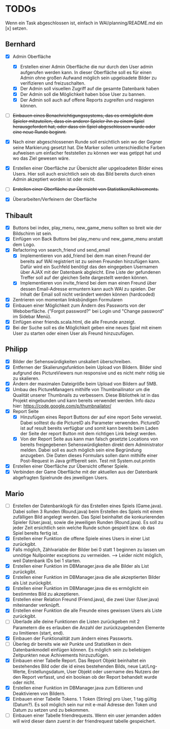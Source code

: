 # TODOs
Wenn ein Task abgeschlossen ist, einfach in WAI/planning/README.md ein [x] setzen.

## Bernhard
- [x] Admin Oberfläche
  - [x] Erstellen einer Admin Oberfläche die nur durch den User admin aufgerufen werden kann. In dieser Oberfläche soll es für einen Admin ohne großen Aufwand möglich sein upgeloadete Bilder zu verifizieren und freizuschalten.
  - [x] Der Admin soll visuellen Zugriff auf die gesamte Datenbank haben
  - [x] Der Admin soll die Möglichkeit haben böse User zu bannen.
  - [x] Der Admin soll auch auf offene Reports zugreifen und reagieren können.
- [ ] ~~Einbauen eines Benachrichtigungssystems, das es ermöglicht dem Spieler mitzuteilen, dass ein anderer Spieler ihn zu einem Spiel herausgefordert hat, oder dass ein Spiel abgeschlossen wurde oder eine neue Runde beginnt.~~
- [x] Nach einer abgeschlossenen Runde soll ersichtlich sein wo der Gegner seine Markierung gesetzt hat. Die Marker sollen unterschiedliche Farben aufweisen um einfacher feststellen zu können wer was getippt hat und wo das Ziel gewesen wäre.
- [x] Erstellen einer Oberfläche zur Übersicht aller upgeloadeten Bilder eines Users. Hier soll auch ersichtlich sein ob das Bild bereits durch einen Admin akzeptiert worden ist oder nicht.
- [ ] ~~Erstellen einer Oberfläche zur Übersicht von Statistiken/Achivements.~~
- [x] Überarbeiten/Verfeinern der Oberfläche


## Thibault
- [x] Buttons bei index, play_menu, new_game_menu sollten so breit wie der Bildschirm ist sein.
- [x] Einfügen von Back Buttons bei play_menu und new_game_menu anstatt dem Logo.
- [x] Refactoring von search_friend und send_email
  - [x] Implementieren von add_friend bei dem man einen Freund der bereits auf WAI registriert ist zu seinen Freunden hinzufügen kann. Dafür wird ein Suchfeld benötigt das den eingegeben Usernamen über AJAX mit der Datenbank abgleicht. Eine Liste der gefundenen Treffer soll auf der gleichen Seite dargestellt werden können.
  - [x] Implementieren von invite_friend bei dem man einen Freund über dessen Email-Adresse ermuntern kann auch WAI zu spielen. Der Inhalt der Email soll nicht verändert werden können (hardcoded)
- [x] Zentrieren von momentan linksbündigen Formularen
- [x] Einbauen einer Möglichkeit zum Ändern des Passworts von der Weboberfläche. ("Forgot password?" bei Login und "Change password" im Sidebar Menü).
- [x] Einfügen einer friends.scala.html, die alle Freunde anzeigt.
- [x] Bei der Suche soll es die Möglichkeit geben eine neues Spiel mit einem User zu starten oder einen User als Freund hinzuzufügen.

## Philipp
- [x] Bilder der Sehenswürdigkeiten unskaliert überschreiben.
- [x] Entfernen der Skalierungsfunktion beim Upload von Bildern. Bilder sind aufgrund des PictureViewers nun responsive und es nicht mehr nötig sie zu skalieren.
- [x] Ändern der maximalen Dateigröße beim Upload von Bildern auf 5MB.
- [x] Umbau des PictureManagers mithilfe von Thumbnailinator um die Qualität unserer Thumbnails zu verbessern. Diese Bibliothek ist in das Projekt eingebunden und kann bereits verwendet werden. Info dazu hier: https://code.google.com/p/thumbnailator/
- [x] Report Seite
  - [x] Hinzufügen eines Report Buttons der auf eine report Seite verweist. Dabei solltest du die PictureID als Parameter verwenden. PictureID ist auf result bereits verfügbar und somit  kann bereits beim Laden der Seite der report Button mit dem richtigen Link belegt werden.
  - [x] Von der Report Seite aus kann man falsch gesetzte Locations von bereits freigegebenen Sehenswürdigkeiten direkt dem Administrator melden. Dabei soll es auch möglich sein eine Begründung anzugeben. Die Daten dieses Formulars sollen dann mithilfe einer Post-Request in Java griffbereit sein. Test mit System.out.println
- [x] Erstellen einer Oberfläche zur Übersicht offener Spiele.
- [x] Verbinden der Game Oberfläche mit der aktuellen aus der Datenbank abgefragten Spielrunde des jeweiligen Users.

## Mario
- [ ] Erstellen der Datenbanklogik für das Erstellen eines Spiels (Game.java). Dabei sollen 3 Runden (Round.java) beim Erstellen des Spiels mit einem zufälligen Bild angelegt werden. Das Spiel beinhaltet die konkurierenden Spieler (User.java), sowie die jeweiligen Runden (Round.java). Es soll zu jeder Zeit ersichtlich sein welche Runde schon gespielt bzw. ob das Spiel bereits fertig ist.
- [x] Erstellen einer Funktion die offene Spiele eines Users in einer List<Game> zurückgibt.
- [x] Falls möglich, Zählvariable der Bilder bei 0 statt 1 beginnen zu lassen um unnötige Nullpointer exceptions zu vermeiden. --> Leider nicht möglich, weil Datenbank IDs bei 1 starten.
- [x] Erstellen einer Funktion im DBManager.java die alle Bilder als List<Picture> zurückgibt.
- [x] Erstellen einer Funktion im DBManager.java die alle akzeptierten Bilder als List<Picture> zurückgibt.
- [x] Erstellen einer Funktion im DBManager.java die es ermöglicht ein bestimmtes Bild zu akzeptieren.
- [x] Erstellen einer Relation Freund (Friend.java), die zwei User (User.java) miteinander verknüpft.
- [x] Erstellen einer Funktion die alle Freunde eines gewissen Users als Liste zurückgibt.
- [ ] Überlade alle deine Funktionen die Listen zurückgeben mit 2 Parametern die es erlauben die Anzahl der zurückzugebenden Elemente zu limitieren (start, end).
- [x] Einbauen der Funktionalität zum ändern eines Passworts.
- [ ] Überleg dir bereits wie wir Punkte und Statistiken in dein Datenbankmodell einfügen können. Es möglich sein zu beliebigen Zeitpunkten neue Achivements hinzuzufügen.
- [x] Einbauen einer Tabelle Report. Das Report Objekt beinhaltet ein bestehendes Bild oder die id eines bestehenden Bilds, neue Lat/Lng-Werte, Erstellungsdatum, User Objekt oder username des Nutzers der den Report verfasst, und ein boolean ob der Report behandelt wurde oder nicht.
- [x] Erstellen einer Funktion im DBManager.java zum Editieren und Deaktivieren von Bildern.
- [x] Einbauen einer Tabelle Tokens. 1 Token (String) pro User, 1 tag gültig (Datum?). Es soll möglich sein nur mit e-mail Adresse den Token und Datum zu setzen und zu bekommen.
- [ ] Einbauen einer Tabelle friendrequests. Wenn ein user jemanden adden will wird dieser dann zuerst in der friendrequest tabelle gespeichert.
